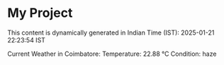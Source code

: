 # My Project

This content is dynamically generated in Indian Time (IST): 2025-01-21 22:23:54 IST


Current Weather in Coimbatore:
Temperature: 22.88 °C
Condition: haze
